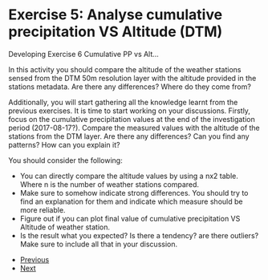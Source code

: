 # Exercise 5: Analyse cumulative precipitation VS Altitude (DTM)
Developing Exercise 6 Cumulative PP vs Alt...

In this activity you should compare the altitude of the weather stations sensed from the DTM 50m 
resolution layer with the altitude provided in the stations metadata. Are there any differences? 
Where do they come from? 

Additionally, you will start gathering all the knowledge learnt from the previous exercises.
It is time to start working on your discussions. Firstly, focus on the cumulative precipitation
values at the end of the investigation period (2017-08-17?). Compare the measured values with
the altitude of the stations from the DTM layer. Are there any differences? Can you find any patterns?
How can you explain it?

You should consider the following:
- You can directly compare the altitude values by using a nx2 table. Where n is the number of 
weather stations compared.
- Make sure to somehow indicate strong differences. You should try to find an explanation for them and
indicate which measure should be more reliable.
- Figure out if you can plot final value of cumulative precipitation VS Altitude of weather station.
- Is the result what you expected? Is there a tendency? are there outliers? Make sure to include
all that in your discussion.

* [Previous](ex4.md)
* [Next](ex6.md)